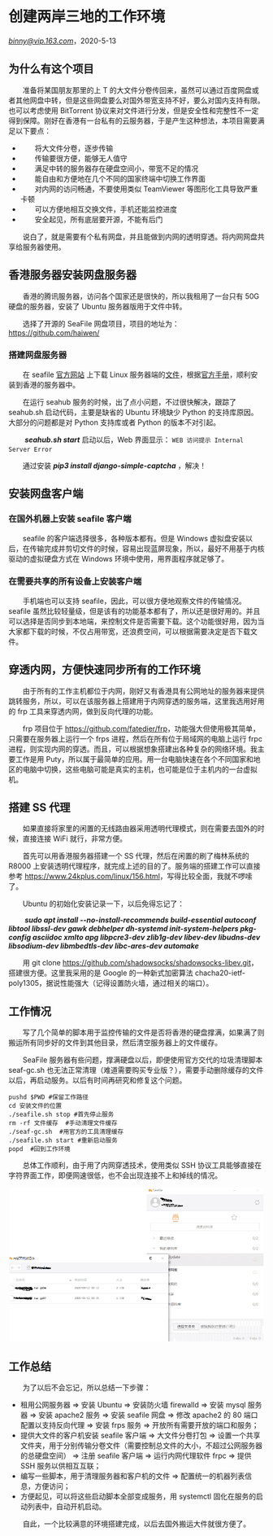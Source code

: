 
# 创建两岸三地的工作环境

*<binny@vip.163.com>*，2020-5-13

## 为什么有这个项目

&emsp;&emsp;准备将某国朋友那里的上 T 的大文件分卷传回来，虽然可以通过百度网盘或者其他网盘中转，但是这些网盘要么对国外带宽支持不好，要么对国内支持有限。也可以考虑使用 BitTorrent 协议来对文件进行分发，但是安全性和完整性不一定得到保障。刚好在香港有一台私有的云服务器，于是产生这种想法，本项目需要满足以下要点：

+ &emsp;&emsp;将大文件分卷，逐步传输
+ &emsp;&emsp;传输要很方便，能够无人值守
+ &emsp;&emsp;满足中转的服务器存在硬盘空间小，带宽不足的情况
+ &emsp;&emsp;能自由和方便地在几个不同的国家终端中切换工作界面
+ &emsp;&emsp;对内网的访问畅通，不要使用类似 TeamViewer 等图形化工具导致严重卡顿
+ &emsp;&emsp;可以方便地相互交换文件，手机还能监控进度
+ &emsp;&emsp;安全起见，所有底层要开源，不能有后门

&emsp;&emsp;说白了，就是需要有个私有网盘，并且能做到内网的透明穿透。将内网网盘共享给服务器使用。

## 香港服务器安装网盘服务器

&emsp;&emsp;香港的腾讯服务器，访问各个国家还是很快的，所以我租用了一台只有 50G 硬盘的服务器，安装了 Ubuntu 服务器版用于文件中转。

&emsp;&emsp;选择了开源的 SeaFile 网盘项目，项目的地址为：<https://github.com/haiwen/>

### 搭建网盘服务器

&emsp;&emsp;在 seafile [官方网站](https://www.seafile.com/home/) 上下载 Linux 服务器端的[文件](http://seafile-downloads.oss-cn-shanghai.aliyuncs.com/seafile-server_7.1.3_x86-64.tar.gz)，根据[官方手册](https://cloud.seafile.com/published/seafile-manual-cn/home.md)，顺利安装到香港的服务器中。

&emsp;&emsp;在运行 seahub 服务的时候，出了点小问题，不过很快解决，跟踪了 seahub.sh 启动代码，主要是缺省的 Ubuntu 环境缺少 Python 的支持库原因。大部分的问题都是对 Python 支持库或者 Python 的版本不对引起。

&emsp;&emsp;  ***seahub.sh start*** 启动以后，Web 界面显示： `WEB 访问提示 Internal Server Error`

&emsp;&emsp;通过安装 ***pip3 install django-simple-captcha*** ，解决！

## 安装网盘客户端

### 在国外机器上安装 seafile 客户端

&emsp;&emsp;seafile 的客户端选择很多，各种版本都有。但是 Windows 虚拟盘安装以后，在传输完成并剪切文件的时候，容易出现蓝屏现象，所以，最好不用基于内核驱动的虚拟硬盘方式在 Windows 环境中使用，用界面程序就足够了。

### 在需要共享的所有设备上安装客户端

&emsp;&emsp;手机端也可以支持 seafile，因此，可以很方便地观察文件的传输情况。seafile 虽然比较轻量级，但是该有的功能基本都有了，所以还是很好用的。并且可以选择是否同步到本地端，来控制文件是否需要下载。这个功能很好用，因为当大家都下载的时候，不仅占用带宽，还浪费空间，可以根据需要决定是否下载文件。

## 穿透内网，方便快速同步所有的工作环境

&emsp;&emsp;由于所有的工作主机都位于内网，刚好又有香港具有公网地址的服务器来提供跳转服务，所以，可以在该服务器上搭建用于内网穿透的服务端，这里我选用好用的 frp 工具来穿透内网，做到反向代理的功能。

&emsp;&emsp;frp 项目位于 <https://github.com/fatedier/frp>，功能强大但使用极其简单，只需要在服务器上运行一个 frps 进程，然后在所有位于局域网的电脑上运行 frpc 进程，则实现内网的穿透。而且，可以根据想象搭建出各种复杂的网络环境。我主要工作是用 Puty，所以属于最简单的应用。用一台电脑快速在各个不同国家和地区的电脑中切换，这些电脑可能是真实的主机，也可能是位于主机内的一台虚拟机。

## 搭建 SS 代理

&emsp;&emsp;如果直接将家里的闲置的无线路由器采用透明代理模式，则在需要去国外的时候，直接连接 WiFi 就行，非常方便。

&emsp;&emsp;首先可以用香港服务器搭建一个 SS 代理，然后在闲置的刷了梅林系统的 R8000 上安装透明代理程序，就完成上述的目的了。服务端的搭建工作可以直接参考 <https://www.24kplus.com/linux/156.html>，写得比较全面，我就不啰嗦了。

&emsp;&emsp;Ubuntu 的初始化安装记录一下，以后免得忘记了：

&emsp;&emsp; ***sudo apt install --no-install-recommends build-essential autoconf libtool libssl-dev gawk debhelper dh-systemd init-system-helpers pkg-config asciidoc xmlto apg libpcre3-dev zlib1g-dev libev-dev libudns-dev libsodium-dev libmbedtls-dev libc-ares-dev automake***

&emsp;&emsp;用 git clone <https://github.com/shadowsocks/shadowsocks-libev.git>，搭建很方便。这里我采用的是 Google 的一种新式加密算法 chacha20-ietf-poly1305，据说性能强大（记得设置防火墙，通过相关的端口）。

## 工作情况

&emsp;&emsp;写了几个简单的脚本用于监控传输的文件是否将香港的硬盘撑满，如果满了则搬运所有同步好的文件到其他目录，然后清空服务器上的文件缓存。

&emsp;&emsp;SeaFile 服务器有些问题，撑满硬盘以后，即便使用官方交代的垃圾清理脚本 seaf-gc.sh 也无法正常清理（难道需要购买专业版？），需要手动删除缓存的文件以后，再启动服务。以后有时间再研究和修复这个问题。

```shell
pushd $PWD #保留工作路径
cd 安装文件的位置
./seafile.sh stop #首先停止服务
rm -rf 文件缓存  #手动清理文件缓存
./seaf-gc.sh  #用官方的工具清理缓存
./seafile.sh start #重新启动服务
popd  #回到工作环境
```

&emsp;&emsp;总体工作顺利，由于用了内网穿透技术，使用类似 SSH 协议工具能够直接在字符界面工作，即便网速很低，也不会出现连接不上和掉线的情况。

<!-- 居中 宽度500 -->
<div align=center>
	<img src="https://github.com/superbinny/wsl2study/blob/master/img/seafile_trans.png" width="500"> 
</div>

## 工作总结

&emsp;&emsp;为了以后不会忘记，所以总结一下步骤：

+ 租用公网服务器 => 安装 Ubuntu => 安装防火墙 firewalld => 安装 mysql 服务器 => 安装 apache2 服务 => 安装 seafile 网盘 => 修改 apache2 的 80 端口配置以支持反向代理 => 安装 frps 服务 => 开放所有需要开放的端口和服务；
+ 提供大文件的客户机安装 seafile 客户端 => 大文件分卷打包 => 设置一个共享文件夹，用于分别传输分卷文件（需要控制总文件的大小，不超过公网服务器的总硬盘空间） => 注册 seafile 客户端 => 运行内网代理软件 frpc => 提供 SSH 服务以供相互互联；
+ 编写一些脚本，用于清理服务器和客户机的文件 => 配置统一的机器列表信息，方便访问；
+ 方便起见，可以将这些启动脚本全部变成服务，用 systemctl 固化在服务的启动列表中，自动开机启动。

&emsp;&emsp;自此，一个比较满意的环境搭建完成，以后去国外搬运大件就很方便了。
